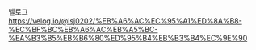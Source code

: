 벨로그
https://velog.io/@lsj0202/%EB%A6%AC%EC%95%A1%ED%8A%B8-%EC%BF%BC%EB%A6%AC%EB%A5%BC-%EA%B3%B5%EB%B6%80%ED%95%B4%EB%B3%B4%EC%9E%90
